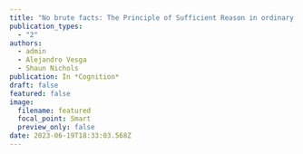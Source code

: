 ```yaml
---
title: "No brute facts: The Principle of Sufficient Reason in ordinary thought"
publication_types:
  - "2"
authors:
  - admin
  - Alejandro Vesga
  - Shaun Nichols
publication: In *Cognition*
draft: false
featured: false
image:
  filename: featured
  focal_point: Smart
  preview_only: false
date: 2023-06-19T18:33:03.568Z
---
```

